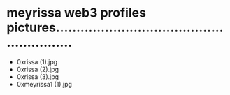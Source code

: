 # meyrissa web3 profiles pictures.........................................................
- 0xrissa (1).jpg
- 0xrissa (2).jpg
- 0xrissa (3).jpg
- 0xmeyrissa1 (1).jpg
